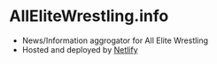 # AllEliteWrestling.info
* News/Information aggrogator for All Elite Wrestling
* Hosted and deployed by [Netlify](https://www.netlify.com/) 
